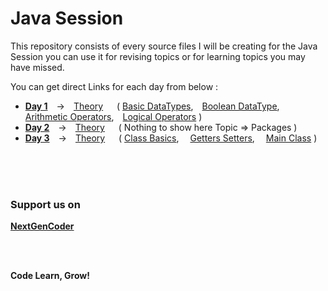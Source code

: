 # Java Session

This repository consists of every source files I will be creating for the Java Session you can use it for revising topics or for learning topics you may have missed.

You can get direct Links for each day from below :
  - **[Day 1][day1]** -> [Theory][day1ppt]   ( [Basic DataTypes][day1code1], [Boolean DataType][day1code2], [Arithmetic Operators][day1code3], [Logical Operators][day1code4] )
  - **[Day 2][day2]** -> [Theory][day2ppt]   ( Nothing to show here Topic => Packages )
  - **[Day 3][day3]** -> [Theory][day3ppt]   ( [Class Basics][day3code1],  [Getters Setters][day3code2],  [Main Class][day3code3] )



<br/> 
<br/> 
<br/>


### Support us on
**[NextGenCoder][instagram]**

<br />
<br />

**Code Learn, Grow!**



[day1]: <https://github.com/Rajat7Codes/JavaSession/tree/master/src/co/in/nextgencoder/class1>

[day1ppt]: <https://github.com/Rajat7Codes/JavaSession/tree/master/src/co/in/nextgencoder/class1/Class1.pptx>

[day1code1]: https://github.com/Rajat7Codes/JavaSession/blob/master/src/co/in/nextgencoder/class1/BasicDataTypes.java

[day1code2]: https://github.com/Rajat7Codes/JavaSession/blob/master/src/co/in/nextgencoder/class1/BooleanDataType.java

[day1code3]: https://github.com/Rajat7Codes/JavaSession/blob/master/src/co/in/nextgencoder/class1/OperatorsArithmetic.java

[day1code4]: https://github.com/Rajat7Codes/JavaSession/blob/master/src/co/in/nextgencoder/class1/OperatorsLogical.java



[day2]: <https://github.com/Rajat7Codes/JavaSession/tree/master/src/co/in/nextgencoder/class2>

[day2ppt]: <https://github.com/Rajat7Codes/JavaSession/tree/master/src/co/in/nextgencoder/class2/Class2.pptx>



[day3]: <https://github.com/Rajat7Codes/JavaSession/tree/master/src/co/in/nextgencoder/class3>

[day3ppt]: <https://github.com/Rajat7Codes/JavaSession/tree/master/src/co/in/nextgencoder/class3/Class3.pptx>

[day3code1]: https://github.com/Rajat7Codes/JavaSession/blob/master/src/co/in/nextgencoder/class3/Dog.java

[day3code2]: https://github.com/Rajat7Codes/JavaSession/blob/master/src/co/in/nextgencoder/class3/Cat.java

[day3code3]: https://github.com/Rajat7Codes/JavaSession/blob/master/src/co/in/nextgencoder/class3/MainClass.java


[instagram]: <https://instagram.com/nextgencoder>
